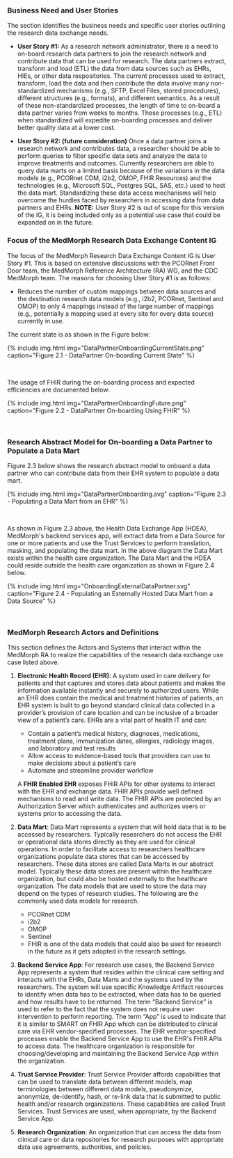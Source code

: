 ### Business Need and User Stories
The section identifies the business needs and specific user stories outlining the research data exchange needs.
 
* **User Story #1:** As a research network administrator, there is a need to on-board research data partners to join the research network and contribute data that can be used for research. The data partners extract, transform and load (ETL) the data from data sources such as EHRs, HIEs, or other data respositories. The current processes used to extract, transform, load the data and then contribute the data involve many non-standardized mechanisms (e.g., SFTP, Excel Files, stored procedures), different structures (e.g., formats), and different semantics. As a result of these non-standardized processes, the length of time to on-board a data partner varies from weeks to months. These processes (e.g., ETL) when standardized will expedite on-boarding processes and deliver better quality data at a lower cost. 

* **User Story #2: (future consideration)** Once a data partner joins a research network and contributes data, a researcher should be able to perform queries to filter specific data sets and analyze the data to improve treatments and outcomes. Currently researchers are able to query data marts on a limited basis because of the variations in the data models (e.g., PCORnet CDM, i2b2, OMOP, FHIR Resources) and the technologies (e.g., Microsoft SQL, Postgres SQL, SAS, etc.)  used to host the data mart. Standardizing these data access mechanisms will help overcome the hurdles faced by researchers in accessing data from data partners and EHRs. **NOTE:** User Story #2 is out of scope for this version of the IG, it is being included only as a potential use case that could be expanded on in the future.

### Focus of the MedMorph Research Data Exchange Content IG 

The focus of the MedMorph Research Data Exchange Content IG is User Story #1. This is based on extensive discussions with the PCORnet Front Door team, the MedMorph Reference Architecture (RA) WG, and the CDC MedMorph team. The reasons for choosing User Story #1 is as follows:

* Reduces the number of custom mappings between data sources and the destination research data models (e.g., i2b2, PCORnet, Sentinel and OMOP) to only 4 mappings instead of the large number of mappings (e.g., potentially a mapping used at every site for every data source) currently in use.

The current state is as shown in the Figure below:

{% include img.html img="DataPartnerOnboardingCurrentState.png" caption="Figure 2.1 - DataPartner On-boarding Current State" %}

<br/>

The usage of FHIR during the on-boarding process and expected efficiencies are documented below:


{% include img.html img="DataPartnerOnboardingFuture.png" caption="Figure 2.2 - DataPartner On-boarding Using FHIR" %}


<br/>

### Research Abstract Model for On-boarding a Data Partner to Populate a Data Mart

Figure 2.3 below shows the research abstract model to onboard a data partner who can contribute data from their EHR system to populate a data mart.

{% include img.html img="DataPartnerOnboarding.svg" caption="Figure 2.3 - Populating a Data Mart from an EHR" %}

<br>

As shown in Figure 2.3 above, the Health Data Exchange App (HDEA), MedMorph's backend services app, will extract data from a Data Source for one or more patients and use the Trust Services to perform translation, masking, and populating the data mart. In the above diagram the Data Mart exists within the health care organization. The Data Mart and the HDEA could reside outside the health care organization as shown in Figure 2.4 below. 

{% include img.html img="OnboardingExternalDataPartner.svg" caption="Figure 2.4 - Populating an Externally Hosted Data Mart from a Data Source" %}

<br>


### MedMorph Research Actors and Definitions

This section defines the Actors and Systems that interact within the MedMorph RA to realize the capabilities of the research data exchange use case listed above.

1. __Electronic Health Record (EHR)__:  A system used in care delivery for patients and that captures and stores data about patients and makes the information available instantly and securely to authorized users. While an EHR does contain the medical and treatment histories of patients, an EHR system is built to go beyond standard clinical data collected in a provider’s provision of care location and can be inclusive of a broader view of a patient’s care. EHRs are a vital part of health IT and can:

	* Contain a patient’s medical history, diagnoses, medications, treatment plans, immunization dates, allergies, radiology images, and laboratory and test results
	* Allow access to evidence-based tools that providers can use to make decisions about a patient’s care
	* Automate and streamline provider workflow

	A **FHIR Enabled EHR** exposes FHIR APIs for other systems to interact with the EHR and exchange data. FHIR APIs provide well defined mechanisms to read and write data. The 	FHIR APIs are protected by an Authorization Server which authenticates and authorizes users or systems prior to accessing the data.


2. __Data Mart__: Data Mart represents a system that will hold data that is to be accessed by researchers. Typically researchers do not access the EHR or operational data stores directly as they are used for clinical operations. In order to facilitate access to researchers healthcare organizations populate data stores that can be accessed by researchers. These data stores are called Data Marts in our abstract model. Typically these data stores are present within the healthcare organization, but could also be hosted externally to the healthcare organization. The data models that are used to store the data may depend on the types of research studies. The following are the commonly used data models for research.

	* PCORnet CDM
	* i2b2
	* OMOP
	* Sentinel
	* FHIR is one of the data models that could also be used for research in the future as it gets adopted in the research settings. 

3. __Backend Service App__:  For research use cases, the Backend Service App represents a system that resides within the clinical care setting and interacts with the EHRs, Data Marts and the systems used by the researchers. The system will use specific Knowledge Artifact resources to identify when data has to be extracted, when data has to be queried and how results have to be returned. The term “Backend Service” is used to refer to the fact that the system does not require user intervention to perform reporting. The term “App” is used to indicate that it is similar to SMART on FHIR App which can be distributed to clinical care via EHR vendor-specified processes. The EHR vendor-specified processes enable the Backend Service App to use the EHR's FHIR APIs to access data. The healthcare organization is responsible for choosing/developing and maintaining the Backend Service App within the organization.

4. __Trust Service Provider__:  Trust Service Provider affords capabilities that can be used to translate data between different models, map terminologies between different data models, pseudonymize, anonymize, de-identify, hash, or re-link data that is submitted to public health and/or research organizations. These capabilities are called Trust Services. Trust Services are used, when appropriate, by the Backend Service App.  

5. __Research Organization__: An organization that can access the data from clinical care or data repositories for research purposes with appropriate data use agreements, authorities, and policies.
